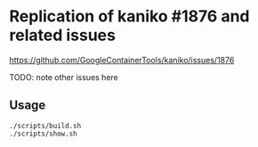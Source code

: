 Replication of kaniko #1876 and related issues
==============================================

https://github.com/GoogleContainerTools/kaniko/issues/1876

TODO: note other issues here

Usage
-----

```
./scripts/build.sh
./scripts/show.sh
```
